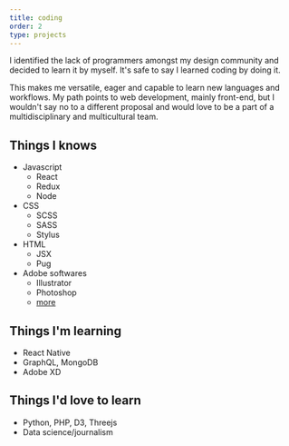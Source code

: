 ```yaml
---
title: coding
order: 2
type: projects
---
```


<!-- TODO lacking images -->

I identified the lack of programmers amongst my design community and decided to learn it by myself. It's safe to say I learned coding by doing it.

This makes me versatile, eager and capable to learn new languages and workflows. My path points to web development, mainly front-end, but I wouldn't say no to a different proposal and would love to be a part of a multidisciplinary and multicultural team.

<!-- end -->

## Things I knows

* Javascript
  * React
  * Redux
  * Node
* CSS
  * SCSS
  * SASS
  * Stylus
* HTML
  * JSX
  * Pug
* Adobe softwares
  * Illustrator
  * Photoshop
  * [more](/)

## Things I'm learning

- React Native
- GraphQL, MongoDB
- Adobe XD

## Things I'd love to learn

- Python, PHP, D3, Threejs
- Data science/journalism
